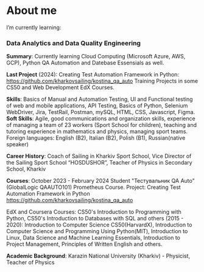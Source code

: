 # About me

I’m currently learning:
### Data Analytics and Data Quality Engineering 

**Summary**:
Currently learning Cloud Computing (Microsoft Azure, AWS, GCP),  Python QA Automation and Datebase Essensials as well.

**Last Project** (2024): Creating Test Automation Framework in Python: https://github.com/kharkovsailing/kostina_qa_auto
Training Projects in some CS50 and Web Development EdX Courses.

**Skills**:
Basics of Manual and Automation Testing, UI and Functional testing of web and mobile applications, API Testing, Basics of Python, Selenium WebDriver, Jira, TestRail, Postman, mySQL, HTML, CSS, Javascript, Figma.
**Soft Skills**: Agile, good communications and organization skills, experience of managing a team of 23 workers (Sport School for children), teaching and tutoring experience in mathematics and physics, managing sport teams.
Foreign languages: English (B2), Italian (B2), Polish (B1), Russian(native speaker)

**Career History**:
Coach of Sailing in Kharkiv Sport School, Vice Director of the Sailing Sport School  “HOSDUSHOR”, Teacher of Physics in Secondary School, Kharkiv

**Courses**:
October 2023 - February 2024 
Student "Тестувальник QA Auto"(GlobalLogic QAAUTO101) Prometheus Course.
Project: Creating Test Automation Framework in Python
 https://github.com/kharkovsailing/kostina_qa_auto

EdX and Coursera Courses: CS50's Introduction to Programming with Python, CS50's Introduction to Databases with SQL and others (2015 - 2020):
Introduction to Computer Science CS50(HarvardX), Introduction to Computer Science and Programming Using Python(MIT), Introduction to Linux, Data Science and Machine Learning Essentials, Introduction to Project Management, Principles of Written English and others.

**Academic Background**:
Karazin National  University (Kharkiv) - Physicist, Teacher of Physics
